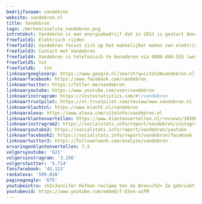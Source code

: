 ```yaml
---
bedrijfsnaam: vandebron  
website: vandebron.nl   
title: Vandebron  
logo: /merken/snelste_vandebron.png  
introtekst: Vandebron is een energiebedrijf dat in 2013 is gestart door Remco Wilcke, Matthijs Guichelaar en Aart van Veller. Vandebron focust zich op het leveren van groene stroom en gas op zowel de particuliere als de zakelijke markt. Er wordt geen eigen energie geproduceerd, maar ingekocht van onafhankelijke Nederlandse producenten.   
freefield1: Elektrisch rijden  
freefield2: Vandebron focust zich op het makkelijker maken van elektrisch rijden. Daarvoor bieden ze een laadpaal aan. Ook voor een laadpas voor openbare laadpalen kun je bij ze terecht. Verder is er een initiatief waardoor elektrische auto's slim worden opgeladen, om zo het landelijke energienet beter in balans te houden.  
freefield3: Contact met Vandebron  
freefield4: Vandebron is telefonisch te benaderen via 0880-444-555 (werkdagen van 09:00 tot 17:00). Verder biedt de website van Vandebron een contactformulier aan, en is het mogelijk vragen te stellen via Facebook en Twitter.  
freefield5: tst  
freefield6:   tst
linknaargoogleserp: https://www.google.nl/search?q=site%3Avandebron.nl  
linknaarfacebook: https://www.facebook.com/vandebron  
linknaartwitter: https://foller.me/vandebron  
linknaaryoutube: https://www.youtube.com/user/vandebron  
linknaarinstragram: https://instastatistics.com/#!/vandebron  
linknaartrustpilot: https://nl.trustpilot.com/review/www.vandebron.nl  
linknaarklachtnl: https://www.klacht.nl/vandebron  
linknaaralexa: https://www.alexa.com/siteinfo/vandebron.nl  
linknaarklantenvertellen: https://www.klantenvertellen.nl/reviews/1039626/vandebron  
linknaarinstragram2: https://socialstats.info/report/vandebron/instagram  
linknaaryoutube2: https://socialstats.info/report/vandebron/youtube  
linknaarfacebook2: https://socialstats.info/report/vandebron/facebook  
linknaartwitter2: https://followerwonk.com/analyze/vandebron  
ervaringenklantenvertellen: 7,5  
volgersyoutube: '621'  
volgersinstragram: '3,156'  
volgerstwitter: '5.714'  
fansfacebook: '43.113'  
rankalexa: '599.016'  
paginagoogle: '675'  
youtubeintro: <h2>Jennifer Hofman reclame Van de Bron</h2> Ze gebruikt het zelf ook ;-)  
youtubevid: https://www.youtube.com/embed/f-E5ve-acPM  
---
```




